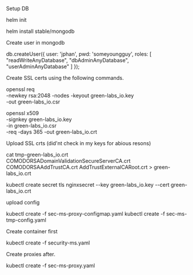 Setup DB

helm init

helm install stable/mongodb

Create user in mongodb

db.createUser({ user: 'jphan', pwd: 'someyoungguy', roles: [ "readWriteAnyDatabase", "dbAdminAnyDatabase", "userAdminAnyDatabase" ] });

Create SSL certs using the following commands.

openssl req \
       -newkey rsa:2048 -nodes -keyout green-labs_io.key \
       -out green-labs_io.csr

openssl x509 \
       -signkey green-labs_io.key \
       -in green-labs_io.csr \
       -req -days 365 -out green-labs_io.crt

Upload SSL crts (did'nt check in my keys for abious resons)

cat tmp-green-labs_io.crt COMODORSADomainValidationSecureServerCA.crt COMODORSAAddTrustCA.crt AddTrustExternalCARoot.crt > green-labs_io.crt

kubectl create secret tls nginxsecret --key green-labs_io.key  --cert green-labs_io.crt

upload config

kubectl create -f sec-ms-proxy-configmap.yaml
kubectl create -f sec-ms-tmp-config.yaml

Create container first

kubectl create -f security-ms.yaml

Create proxies after.

kubectl create -f sec-ms-proxy.yaml

